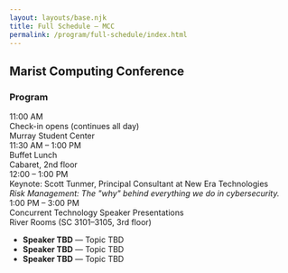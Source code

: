 ```yaml
---
layout: layouts/base.njk
title: Full Schedule – MCC
permalink: /program/full-schedule/index.html
---
```


<h2>Marist Computing Conference</h2>

<h3>Program</h3>
<div class="schedule">
  <div class="schedule-item">
    <div class="time">11:00 AM</div>
    <div class="title">Check-in opens (continues all day)</div>
    <div class="location">Murray Student Center</div>
  </div>

  <div class="schedule-item">
    <div class="time">11:30 AM – 1:00 PM</div>
    <div class="title">Buffet Lunch</div>
    <div class="location">Cabaret, 2nd floor</div>
    <div class="nested">
      <div class="time">12:00 – 1:00 PM</div>
      <div class="title">Keynote: Scott Tunmer, Principal Consultant at New Era Technologies</div>
      <div class="location"><em>Risk Management: The "why" behind everything we do in cybersecurity.</em></div>
    </div>
  </div>

  <div class="schedule-item">
    <div class="time">1:00 PM – 3:00 PM</div>
    <div class="title">Concurrent Technology Speaker Presentations</div>
    <div class="location">River Rooms (SC 3101–3105, 3rd floor)</div>
    <div class="highlights">
      <ul>
        <li><strong>Speaker TBD</strong> — Topic TBD</li>
        <li><strong>Speaker TBD</strong> — Topic TBD</li>
        <li><strong>Speaker TBD</strong> — Topic TBD</li>
      </ul>
    </div>
  </div>
</div>

